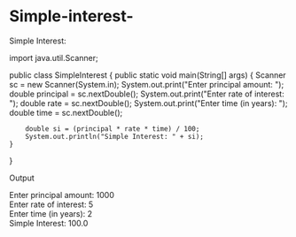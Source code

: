 # Simple-interest-
Simple Interest:

import java.util.Scanner;

public class SimpleInterest {
    public static void main(String[] args) {
        Scanner sc = new Scanner(System.in);
        System.out.print("Enter principal amount: ");
        double principal = sc.nextDouble();
        System.out.print("Enter rate of interest: ");
        double rate = sc.nextDouble();
        System.out.print("Enter time (in years): ");
        double time = sc.nextDouble();

        double si = (principal * rate * time) / 100;
        System.out.println("Simple Interest: " + si);
    }
}

Output

Enter principal amount: 1000  
Enter rate of interest: 5  
Enter time (in years): 2  
Simple Interest: 100.0
